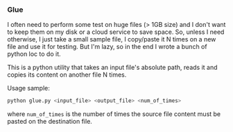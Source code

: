 ### Glue

I often need to perform some test on huge files (> 1GB size) and I don't want to keep them on my disk or a cloud service to save space.
So, unless I need otherwise, I just take a small sample file,  I copy/paste it N times on a new file and use it for testing.
But I'm lazy, so in the end I wrote a bunch of python loc to do it.

This is a python utility that takes an input file's absolute path, reads it and copies its content on another file N times.

Usage sample:

```python
python glue.py <input_file> <output_file> <num_of_times>
```
where `num_of_times` is the number of times the source file content must be pasted on the destination file.